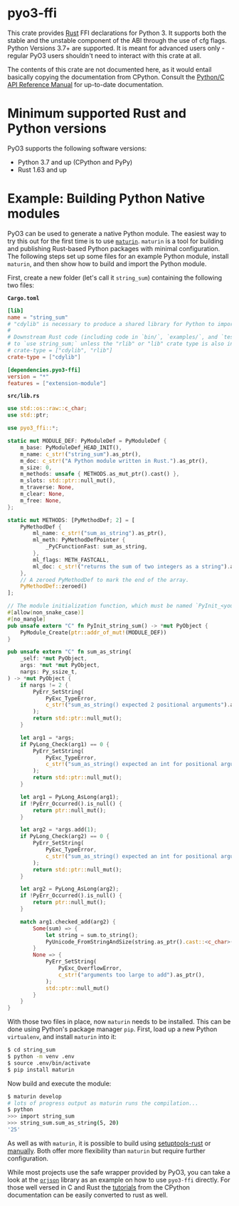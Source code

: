 # pyo3-ffi

This crate provides [Rust](https://www.rust-lang.org/) FFI declarations for Python 3.
It supports both the stable and the unstable component of the ABI through the use of cfg flags.
Python Versions 3.7+ are supported.
It is meant for advanced users only - regular PyO3 users shouldn't
need to interact with this crate at all.

The contents of this crate are not documented here, as it would entail
basically copying the documentation from CPython. Consult the [Python/C API Reference
Manual][capi] for up-to-date documentation.

# Minimum supported Rust and Python versions

PyO3 supports the following software versions:
  - Python 3.7 and up (CPython and PyPy)
  - Rust 1.63 and up

# Example: Building Python Native modules

PyO3 can be used to generate a native Python module. The easiest way to try this out for the
first time is to use [`maturin`]. `maturin` is a tool for building and publishing Rust-based
Python packages with minimal configuration. The following steps set up some files for an example
Python module, install `maturin`, and then show how to build and import the Python module.

First, create a new folder (let's call it `string_sum`) containing the following two files:

**`Cargo.toml`**

```toml
[lib]
name = "string_sum"
# "cdylib" is necessary to produce a shared library for Python to import from.
#
# Downstream Rust code (including code in `bin/`, `examples/`, and `tests/`) will not be able
# to `use string_sum;` unless the "rlib" or "lib" crate type is also included, e.g.:
# crate-type = ["cdylib", "rlib"]
crate-type = ["cdylib"]

[dependencies.pyo3-ffi]
version = "*"
features = ["extension-module"]
```

**`src/lib.rs`**
```rust
use std::os::raw::c_char;
use std::ptr;

use pyo3_ffi::*;

static mut MODULE_DEF: PyModuleDef = PyModuleDef {
    m_base: PyModuleDef_HEAD_INIT(),
    m_name: c_str!("string_sum").as_ptr(),
    m_doc: c_str!("A Python module written in Rust.").as_ptr(),
    m_size: 0,
    m_methods: unsafe { METHODS.as_mut_ptr().cast() },
    m_slots: std::ptr::null_mut(),
    m_traverse: None,
    m_clear: None,
    m_free: None,
};

static mut METHODS: [PyMethodDef; 2] = [
    PyMethodDef {
        ml_name: c_str!("sum_as_string").as_ptr(),
        ml_meth: PyMethodDefPointer {
            _PyCFunctionFast: sum_as_string,
        },
        ml_flags: METH_FASTCALL,
        ml_doc: c_str!("returns the sum of two integers as a string").as_ptr(),
    },
    // A zeroed PyMethodDef to mark the end of the array.
    PyMethodDef::zeroed()
];

// The module initialization function, which must be named `PyInit_<your_module>`.
#[allow(non_snake_case)]
#[no_mangle]
pub unsafe extern "C" fn PyInit_string_sum() -> *mut PyObject {
    PyModule_Create(ptr::addr_of_mut!(MODULE_DEF))
}

pub unsafe extern "C" fn sum_as_string(
    _self: *mut PyObject,
    args: *mut *mut PyObject,
    nargs: Py_ssize_t,
) -> *mut PyObject {
    if nargs != 2 {
        PyErr_SetString(
            PyExc_TypeError,
            c_str!("sum_as_string() expected 2 positional arguments").as_ptr(),
        );
        return std::ptr::null_mut();
    }

    let arg1 = *args;
    if PyLong_Check(arg1) == 0 {
        PyErr_SetString(
            PyExc_TypeError,
            c_str!("sum_as_string() expected an int for positional argument 1").as_ptr(),
        );
        return std::ptr::null_mut();
    }

    let arg1 = PyLong_AsLong(arg1);
    if !PyErr_Occurred().is_null() {
        return ptr::null_mut();
    }

    let arg2 = *args.add(1);
    if PyLong_Check(arg2) == 0 {
        PyErr_SetString(
            PyExc_TypeError,
            c_str!("sum_as_string() expected an int for positional argument 2").as_ptr(),
        );
        return std::ptr::null_mut();
    }

    let arg2 = PyLong_AsLong(arg2);
    if !PyErr_Occurred().is_null() {
        return ptr::null_mut();
    }

    match arg1.checked_add(arg2) {
        Some(sum) => {
            let string = sum.to_string();
            PyUnicode_FromStringAndSize(string.as_ptr().cast::<c_char>(), string.len() as isize)
        }
        None => {
            PyErr_SetString(
                PyExc_OverflowError,
                c_str!("arguments too large to add").as_ptr(),
            );
            std::ptr::null_mut()
        }
    }
}
```

With those two files in place, now `maturin` needs to be installed. This can be done using
Python's package manager `pip`. First, load up a new Python `virtualenv`, and install `maturin`
into it:
```bash
$ cd string_sum
$ python -m venv .env
$ source .env/bin/activate
$ pip install maturin
```

Now build and execute the module:
```bash
$ maturin develop
# lots of progress output as maturin runs the compilation...
$ python
>>> import string_sum
>>> string_sum.sum_as_string(5, 20)
'25'
```

As well as with `maturin`, it is possible to build using [setuptools-rust] or
[manually][manual_builds]. Both offer more flexibility than `maturin` but require further
configuration.


While most projects use the safe wrapper provided by PyO3,
you can take a look at the [`orjson`] library as an example on how to use `pyo3-ffi` directly.
For those well versed in C and Rust the [tutorials] from the CPython documentation
can be easily converted to rust as well.

[tutorials]: https://docs.python.org/3/extending/
[`orjson`]: https://github.com/ijl/orjson
[capi]: https://docs.python.org/3/c-api/index.html
[`maturin`]: https://github.com/PyO3/maturin "Build and publish crates with pyo3, rust-cpython and cffi bindings as well as rust binaries as python packages"
[`pyo3-build-config`]: https://docs.rs/pyo3-build-config
[feature flags]: https://doc.rust-lang.org/cargo/reference/features.html "Features - The Cargo Book"
[manual_builds]: https://pyo3.rs/latest/building-and-distribution.html#manual-builds "Manual builds - Building and Distribution - PyO3 user guide"
[setuptools-rust]: https://github.com/PyO3/setuptools-rust "Setuptools plugin for Rust extensions"
[PEP 384]: https://www.python.org/dev/peps/pep-0384 "PEP 384 -- Defining a Stable ABI"
[Features chapter of the guide]: https://pyo3.rs/latest/features.html#features-reference "Features Reference - PyO3 user guide"
